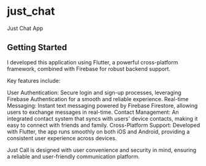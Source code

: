# just_chat

Just Chat App

## Getting Started

I developed this application using Flutter, a powerful cross-platform framework, combined with Firebase for robust backend support.

Key features include:

User Authentication: Secure login and sign-up processes, leveraging Firebase Authentication for a smooth and reliable experience.
Real-time Messaging: Instant text messaging powered by Firebase Firestore, allowing users to exchange messages in real-time.
Contact Management: An integrated contact system that syncs with users' device contacts, making it easy to connect with friends and family.
Cross-Platform Support: Developed with Flutter, the app runs smoothly on both iOS and Android, providing a consistent user experience across devices.

Just Call is designed with user convenience and security in mind, ensuring a reliable and user-friendly communication platform.
